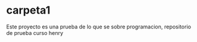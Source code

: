 # carpeta1
 Este proyecto es una prueba de lo que se sobre programacion, repositorio de prueba curso henry
